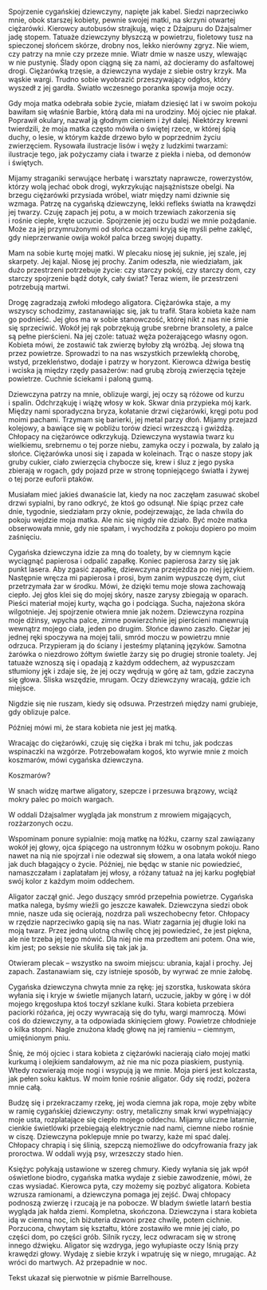 Spojrzenie cygańskiej dziewczyny, napięte jak kabel. Siedzi naprzeciwko mnie, obok starszej kobiety, pewnie swojej matki, na skrzyni otwartej ciężarówki. Kierowcy autobusów strajkują, więc z&nbsp;Dźajpuru do Dźajsalmer jadę stopem. Tatuaże dziewczyny błyszczą w&nbsp;powietrzu, fioletowy tusz na spieczonej słońcem skórze, drobny nos, lekko nierówny zgryz. Nie wiem, czy patrzy na mnie czy przeze mnie. Wiatr dmie w&nbsp;nasze uszy, wlewając w&nbsp;nie pustynię. Ślady opon ciągną się za nami, aż docieramy do asfaltowej drogi. Ciężarówką trzęsie, a&nbsp;dziewczyna wydaje z&nbsp;siebie ostry krzyk. Ma wąskie wargi. Trudno sobie wyobrazić przeszywający odgłos, który wyszedł z&nbsp;jej gardła. Światło wczesnego poranka spowija moje oczy.

Gdy moja matka odebrała sobie życie, miałam dziesięć lat i&nbsp;w&nbsp;swoim pokoju bawiłam się właśnie Barbie, którą dała mi na urodziny. Mój ojciec nie płakał. Poprawił okulary, nazwał ją głodnym cieniem i&nbsp;żył dalej. Niektórzy krewni twierdzili, że moja matka często mówiła o&nbsp;świętej rzece, w&nbsp;której śpią duchy, o&nbsp;lesie, w&nbsp;którym każde drzewo było w&nbsp;poprzednim życiu zwierzęciem. Rysowała ilustracje lisów i&nbsp;węży z&nbsp;ludzkimi twarzami: ilustracje tego, jak pożyczamy ciała i&nbsp;twarze z&nbsp;piekła i&nbsp;nieba, od demonów i&nbsp;świętych.

Mijamy straganiki serwujące herbatę i&nbsp;warsztaty naprawcze, rowerzystów, którzy wolą jechać obok drogi, wykrzykując najsążnistsze obelgi. Na brzegu ciężarówki przysiada wróbel, wiatr między nami dziwnie się wzmaga. Patrzę na cygańską dziewczynę, lekki refleks światła na krawędzi jej twarzy. Czuję zapach jej potu, a&nbsp;w&nbsp;moich trzewiach zakorzenia się i&nbsp;rośnie ciepłe, kręte uczucie. Spojrzenie jej oczu budzi we mnie pożądanie. Może za jej przymrużonymi od słońca oczami kryją się myśli pełne zaklęć, gdy nieprzerwanie owija wokół palca brzeg swojej dupatty.

Mam na sobie kurtę mojej matki. W&nbsp;plecaku niosę jej suknie, jej szale, jej skarpety. Jej kajal. Niosę jej prochy. Zanim odeszła, nie wiedziałam, jak dużo przestrzeni potrzebuje życie: czy starczy pokój, czy starczy dom, czy starczy spojrzenie bądź dotyk, cały świat? Teraz wiem, ile przestrzeni potrzebują martwi.

Drogę zagradzają zwłoki młodego aligatora. Ciężarówka staje, a&nbsp;my wszyscy schodzimy, zastanawiając się, jak tu trafił. Stara kobieta każe nam go podnieść. Jej głos ma w&nbsp;sobie stanowczość, której nikt z&nbsp;nas nie śmie się sprzeciwić. Wokół jej rąk pobrzękują grube srebrne bransolety, a&nbsp;palce są pełne pierścieni. Na jej czole: tatuaż węża pożerającego własny ogon. Kobieta mówi, że zostawić tak zwierzę byłoby złą wróżbą. Jej słowa tną przez powietrze. Sprowadzi to na nas wszystkich przewlekłą chorobę, wstyd, przekleństwo, dodaje i&nbsp;patrzy w&nbsp;horyzont. Kierowca dźwiga bestię i&nbsp;wciska ją między rzędy pasażerów: nad grubą zbroją zwierzęcia tężeje powietrze. Cuchnie ściekami i&nbsp;paloną gumą.

Dziewczyna patrzy na mnie, oblizuje wargi, jej oczy są różowe od kurzu i&nbsp;spalin. Odchrząkuję i&nbsp;wiążę włosy w&nbsp;kok. Skwar dnia przypieka mój kark. Między nami sporadyczna bryza, kołatanie drzwi ciężarówki, kręgi potu pod moimi pachami. Trzymam się barierki, jej metal parzy dłoń. Mijamy przejazd kolejowy, a&nbsp;bawiące się w&nbsp;pobliżu torów dzieci wrzeszczą i&nbsp;gwiżdżą. Chłopacy na ciężarówce odkrzykują. Dziewczyna wystawia twarz ku wielkiemu, srebrnemu o&nbsp;tej porze niebu, zamyka oczy i&nbsp;pozwala, by zalało ją słońce. Ciężarówka unosi się i&nbsp;zapada w&nbsp;koleinach. Trąc o&nbsp;nasze stopy jak gruby cukier, ciało zwierzęcia chybocze się, krew i&nbsp;śluz z&nbsp;jego pyska zbierają w&nbsp;rogach, gdy pojazd prze w&nbsp;stronę topniejącego światła i&nbsp;żywej o&nbsp;tej porze euforii ptaków.

Musiałam mieć jakieś dwanaście lat, kiedy na noc zaczęłam zasuwać skobel drzwi sypialni, by rano odkryć, że ktoś go odsunął. Nie śpiąc przez całe dnie, tygodnie, siedziałam przy oknie, podejrzewając, że lada chwila do pokoju wejdzie moja matka. Ale nic się nigdy nie działo. Być może matka obserwowała mnie, gdy nie spałam, i&nbsp;wychodziła z&nbsp;pokoju dopiero po moim zaśnięciu.

Cygańska dziewczyna idzie za mną do toalety, by w&nbsp;ciemnym kącie wyciągnąć papierosa i&nbsp;odpalić zapałkę. Koniec papierosa żarzy się jak punkt lasera. Aby zgasić zapałkę, dziewczyna przejeżdża po niej językiem. Następnie wręcza mi papierosa i&nbsp;prosi, bym zanim wypuszczę dym, ciut przetrzymała żar w&nbsp;środku. Mówi, że dzięki temu moje słowa zachowają ciepło. Jej głos klei się do mojej skóry, nasze zarysy zbiegają w&nbsp;oparach. Pieści materiał mojej kurty, wącha go i&nbsp;podciąga. Sucha, najeżona skóra wilgotnieje. Jej spojrzenie otwiera mnie jak nożem. Dziewczyna rozpina moje dżinsy, wpycha palce, zimne powierzchnie jej pierścieni manewrują wewnątrz mojego ciała, jeden po drugim. Słońce dawno zaszło. Ciężar jej jednej ręki spoczywa na mojej talii, smród moczu w&nbsp;powietrzu mnie odrzuca. Przypieram ją do ściany i&nbsp;jesteśmy plątaniną języków. Samotna żarówka o&nbsp;niezdrowo żółtym świetle żarzy się po drugiej stronie toalety. Jej tatuaże wznoszą się i&nbsp;opadają z&nbsp;każdym oddechem, aż wypuszczam stłumiony jęk i&nbsp;zdaje się, że jej oczy wędrują w&nbsp;górę aż tam, gdzie zaczyna się głowa. Śliska wszędzie, mrugam. Oczy dziewczyny wracają, gdzie ich miejsce.

Nigdzie się nie ruszam, kiedy się odsuwa. Przestrzeń między nami grubieje, gdy oblizuje palce.

Później mówi mi, że stara kobieta nie jest jej matką.

Wracając do ciężarówki, czuję się ciężka i&nbsp;brak mi tchu, jak podczas wspinaczki na wzgórze. Potrzebowałam kogoś, kto wyrwie mnie z&nbsp;moich koszmarów, mówi cygańska dziewczyna.

Koszmarów?

W&nbsp;snach widzę martwe aligatory, szepcze i&nbsp;przesuwa brązowy, wciąż mokry palec po moich wargach.

W&nbsp;oddali Dźajsalmer wygląda jak monstrum z&nbsp;mrowiem migających, rozżarzonych oczu.

Wspominam ponure sypialnie: moją matkę na łóżku, czarny szal zawiązany wokół jej głowy, ojca śpiącego na ustronnym łóżku w&nbsp;osobnym pokoju. Rano nawet na nią nie spojrzał i&nbsp;nie odezwał się słowem, a&nbsp;ona latała wokół niego jak duch błagający o&nbsp;życie. Później, nie będąc w&nbsp;stanie nic powiedzieć, namaszczałam i&nbsp;zaplatałam jej włosy, a&nbsp;różany tatuaż na jej karku pogłębiał swój kolor z&nbsp;każdym moim oddechem.

Aligator zaczął gnić. Jego duszący smród przepełnia powietrze. Cygańska matka nalega, byśmy wieźli go jeszcze kawałek. Dziewczyna siedzi obok mnie, nasze uda się ocierają, nozdrza pali wszechobecny fetor. Chłopacy w&nbsp;rzędzie naprzeciwko gapią się na nas. Wiatr zagarnia jej długie loki na moją twarz. Przez jedną ulotną chwilę chcę jej powiedzieć, że jest piękna, ale nie trzeba jej tego mówić. Dla niej nie ma przedtem ani potem. Ona wie, kim jest; po seksie nie skuliła się tak jak ja.

Otwieram plecak – wszystko na swoim miejscu: ubrania, kajal i&nbsp;prochy. Jej zapach. Zastanawiam się, czy istnieje sposób, by wyrwać ze mnie żałobę.

Cygańska dziewczyna chwyta mnie za rękę: jej szorstka, łuskowata skóra wyłania się i&nbsp;kryje w&nbsp;świetle mijanych latarń, uczucie, jakby w&nbsp;górę i&nbsp;w&nbsp;dół mojego kręgosłupa ktoś toczył szklane kulki. Stara kobieta przebiera paciorki różańca, jej oczy wywracają się do tyłu, wargi mamroczą. Mówi coś do dziewczyny, a&nbsp;ta odpowiada skinięciem głowy. Powietrze chłodnieje o&nbsp;kilka stopni. Nagle znużona kładę głowę na jej ramieniu – ciemnym, umięśnionym pniu.

Śnię, że mój ojciec i&nbsp;stara kobieta z&nbsp;ciężarówki nacierają ciało mojej matki kurkumą i&nbsp;olejkiem sandałowym, aż nie ma nic poza piaskiem, pustynią. Wtedy rozwierają moje nogi i&nbsp;wsypują ją we mnie. Moja pierś jest kolczasta, jak pełen soku kaktus. W&nbsp;moim łonie rośnie aligator. Gdy się rodzi, pożera mnie całą.

Budzę się i&nbsp;przekraczamy rzekę, jej woda ciemna jak ropa, moje zęby wbite w&nbsp;ramię cygańskiej dziewczyny: ostry, metaliczny smak krwi wypełniający moje usta, rozplatające się ciepło mojego oddechu. Mijamy uliczne latarnie, cienkie świetlówki przebiegają elektrycznie nad nami, ciemne niebo rośnie w&nbsp;ciszę. Dziewczyna poklepuje mnie po twarzy, każe mi spać dalej. Chłopacy chrapią i&nbsp;się ślinią, szepczą niemożliwe do odcyfrowania frazy jak proroctwa. W&nbsp;oddali wyją psy, wrzeszczy stado hien.

Księżyc połykają ustawione w&nbsp;szereg chmury. Kiedy wyłania się jak wpół oświetlone biodro, cygańska matka wydaje z&nbsp;siebie zawodzenie, mówi, że czas wysiadać. Kierowca pyta, czy możemy się pozbyć aligatora. Kobieta wzrusza ramionami, a&nbsp;dziewczyna pomaga jej zejść. Dwaj chłopacy podnoszą zwierzę i&nbsp;rzucają je na pobocze. W&nbsp;bladym świetle latarń bestia wygląda jak hałda ziemi. Kompletna, skończona. Dziewczyna i&nbsp;stara kobieta idą w&nbsp;ciemną noc, ich biżuteria dzwoni przez chwilę, potem cichnie. Porzucona, chwytam się kształtu, które zostawiło we mnie jej ciało, po części dom, po części grób. Silnik ryczy, lecz odwracam się w&nbsp;stronę innego dźwięku. Aligator się wzdryga, jego wyłupiaste oczy lśnią przy krawędzi głowy. Wydaję z&nbsp;siebie krzyk i&nbsp;wpatruję się w&nbsp;niego, mrugając. Aż wróci do martwych. Aż przepadnie w&nbsp;noc.

<credits>Tekst ukazał się pierwotnie w&nbsp;piśmie Barrelhouse.</credits>